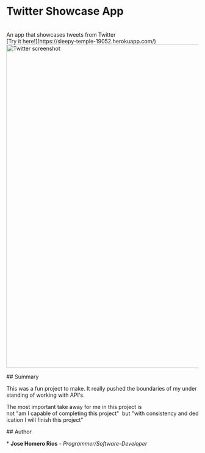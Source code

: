 <h1>Twitter Showcase App</h1>

<br>
An app that showcases tweets from Twitter
<br>
[Try it here!](https://sleepy-temple-19052.herokuapp.com/)

<img width="847" alt="Twitter screenshot" src="https://user-images.githubusercontent.com/58618050/100830119-c93c5a80-3417-11eb-8c6c-d18bbec700f1.PNG">

## Summary

This was a fun project to make. It really pushed the boundaries of my understanding of working with API's.

The most important take away for me in this project is not "am I capable of completing this project"  but "with consistency and dedication I will finish this project"

## Author

* **Jose Homero Rios** - *Programmer/Software-Developer*